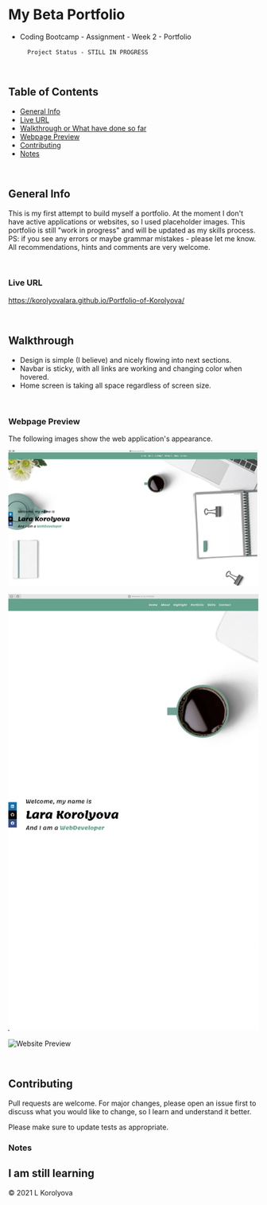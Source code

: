 # My Beta Portfolio
* Coding Bootcamp - Assignment - Week 2 - Portfolio 

        Project Status - STILL IN PROGRESS 
<br>

## Table of Contents
* [General Info](#general-info)
* [Live URL](#live-url)
* [Walkthrough or What have done so far](#walkthrough)
* [Webpage Preview](#webpage-preview)
* [Contributing](#contributing)
* [Notes](#notes)

<br>

## General Info
This is my first attempt to build myself a portfolio. 
At the moment I don't have active applications or websites, so I used placeholder images.
This portfolio is  still "work in progress" and will be updated as my skills process.
<br>
PS: if you see any errors or maybe grammar mistakes - please let me know.
<br>
All recommendations, hints and comments are very welcome.

<br>

### Live URL
https://korolyovalara.github.io/Portfolio-of-Korolyova/

<br>

## Walkthrough
- Design is simple (I believe) and nicely flowing into next sections.
- Navbar is sticky, with all links are working and changing color when hovered.
- Home screen is taking all space regardless of screen size.

<br>

### Webpage Preview
The following images show the web application's appearance.

![Home Screen Size 5114x2774](./assets/images/HomeScreen5114x2774.png)

![Home Screen Size 2854x4964](./assets/images/HomeScreen2854x4964.png)

![Website Preview](./assets/WebsitePreview.png)

<br>

## Contributing
Pull requests are welcome. For major changes, please open an issue first to discuss what you would like to change, so I learn and understand it better.

Please make sure to update tests as appropriate.

### Notes
I am still learning
---
© 2021 L Korolyova
